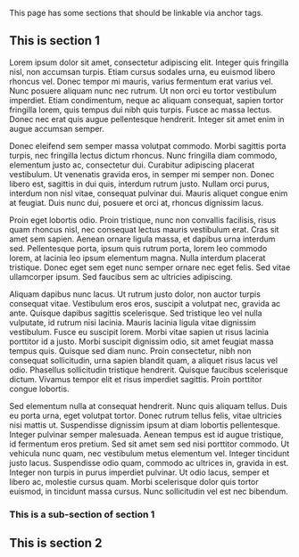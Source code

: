 This page has some sections that should be linkable via anchor tags.

## This is section 1



Lorem ipsum dolor sit amet, consectetur adipiscing elit. Integer quis fringilla nisl, non accumsan turpis. Etiam cursus sodales urna, eu euismod libero rhoncus vel. Donec tempor mi mauris, varius fermentum erat varius vel. Nunc posuere aliquam nunc nec rutrum. Ut non orci eu tortor vestibulum imperdiet. Etiam condimentum, neque ac aliquam consequat, sapien tortor fringilla lorem, quis tempus dui nibh quis turpis. Fusce ac massa lectus. Donec nec erat quis augue pellentesque hendrerit. Integer sit amet enim in augue accumsan semper.

Donec eleifend sem semper massa volutpat commodo. Morbi sagittis porta turpis, nec fringilla lectus dictum rhoncus. Nunc fringilla diam commodo, elementum justo ac, consectetur dui. Curabitur adipiscing placerat vestibulum. Ut venenatis gravida eros, in semper mi semper non. Donec libero est, sagittis in dui quis, interdum rutrum justo. Nullam orci purus, interdum non nisl vitae, consequat pulvinar dui. Mauris aliquet congue enim at feugiat. Duis nunc dui, posuere et orci at, rhoncus dignissim lacus.

Proin eget lobortis odio. Proin tristique, nunc non convallis facilisis, risus quam rhoncus nisl, nec consequat lectus mauris vestibulum erat. Cras sit amet sem sapien. Aenean ornare ligula massa, et dapibus urna interdum sed. Pellentesque porta, ipsum quis rutrum porta, lorem leo commodo lorem, at lacinia leo ipsum elementum magna. Nulla interdum placerat tristique. Donec eget sem eget nunc semper ornare nec eget felis. Sed vitae ullamcorper ipsum. Sed faucibus sem ac ultricies adipiscing.

Aliquam dapibus nunc lacus. Ut rutrum justo dolor, non auctor turpis consequat vitae. Vestibulum eros eros, suscipit a volutpat nec, gravida ac ante. Quisque dapibus sagittis scelerisque. Sed tristique leo vel nulla vulputate, id rutrum nisi lacinia. Mauris lacinia ligula vitae dignissim vestibulum. Fusce eu suscipit lorem. Morbi vitae sapien ut risus lacinia porttitor id a justo. Morbi suscipit dignissim odio, sit amet feugiat massa tempus quis. Quisque sed diam nunc. Proin consectetur, nibh non consequat sollicitudin, urna sapien blandit quam, a aliquet risus lacus vel odio. Phasellus sollicitudin tristique hendrerit. Quisque faucibus scelerisque dictum. Vivamus tempor elit et risus imperdiet sagittis. Proin porttitor congue lobortis.

Sed elementum nulla at consequat hendrerit. Nunc quis aliquam tellus. Duis eu porta urna, eget volutpat tortor. Donec rutrum tellus felis, vitae ultricies nisi mattis ut. Suspendisse dignissim ipsum at diam lobortis pellentesque. Integer pulvinar semper malesuada. Aenean tempus est id augue tristique, id fermentum eros pretium. Sed sit amet sem sed nisi porttitor commodo. Ut vehicula nunc quam, nec vestibulum metus elementum vel. Integer tincidunt justo lacus. Suspendisse odio quam, commodo ac ultrices in, gravida in est. Integer non turpis in purus imperdiet pulvinar. Ut odio lacus, semper et libero ac, molestie cursus quam. Morbi scelerisque dolor quis tortor euismod, in tincidunt massa cursus. Nunc sollicitudin vel est nec bibendum. 

### This is a sub-section of section 1

## This is section 2
